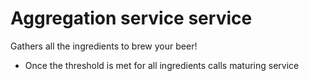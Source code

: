 # Aggregation service service

Gathers all the ingredients to brew your beer!
- Once the threshold is met for all ingredients calls maturing service